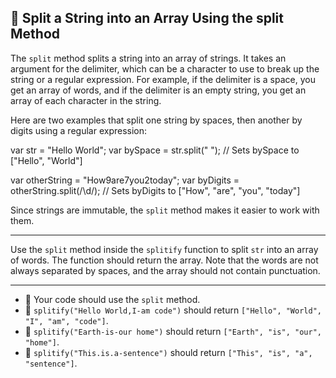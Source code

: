 🚀 Split a String into an Array Using the split Method
------------------------------------------------------

The `split` method splits a string into an array of strings. It takes an argument for the delimiter, which can be a character to use to break up the string or a regular expression. For example, if the delimiter is a space, you get an array of words, and if the delimiter is an empty string, you get an array of each character in the string.

Here are two examples that split one string by spaces, then another by digits using a regular expression:

var str = "Hello World";
var bySpace = str.split(" ");
// Sets bySpace to \["Hello", "World"\]

var otherString = "How9are7you2today";
var byDigits = otherString.split(/\\d/);
// Sets byDigits to \["How", "are", "you", "today"\]

Since strings are immutable, the `split` method makes it easier to work with them.

* * *

Use the `split` method inside the `splitify` function to split `str` into an array of words. The function should return the array. Note that the words are not always separated by spaces, and the array should not contain punctuation.

* * *

*   🧪 Your code should use the `split` method.
*   🧪 `splitify("Hello World,I-am code")` should return `["Hello", "World", "I", "am", "code"]`.
*   🧪 `splitify("Earth-is-our home")` should return `["Earth", "is", "our", "home"]`.
*   🧪 `splitify("This.is.a-sentence")` should return `["This", "is", "a", "sentence"]`.